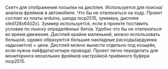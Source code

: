 Скетч для отображения посылки на дисплее. Используется для поиска/анализа фреймов в автомобиле. Что бы не отвлекаться на ходу.
Проект состоит из платы arduino, шилда mcp2515, зуммера, дисплея oled128x64(i2c).
Зуммер используется, если в проекте поставить условие по поиску определённых битов. Удобно что бы не отвлекаться во время движения.
Дисплей крайне маленький, можно использовать большой, однако образуются большие накладные расходы(ардуинка задыхается) + цена. Дисплей можно вынести отдельно под козырёк, если нужна лайфдата(четыре провода). 
Проект легко переделать для мониторинга нескольких фреймов настройкой приёмного буфера mcp2515.
